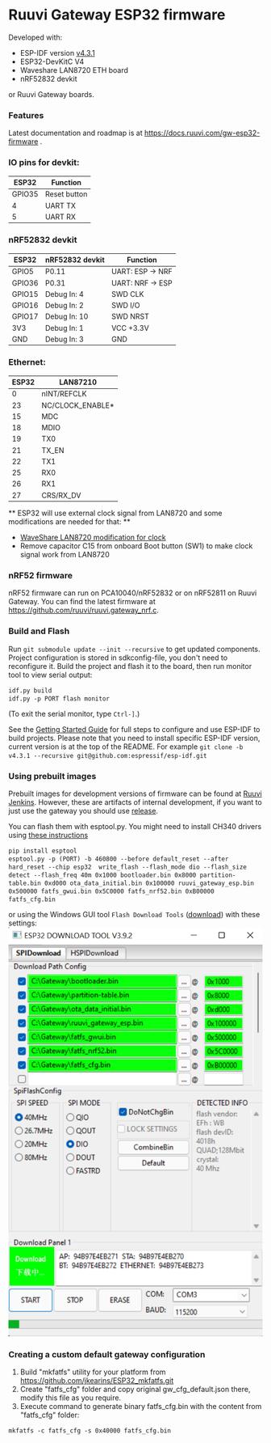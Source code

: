 # Ruuvi Gateway ESP32 firmware

Developed with:
* ESP-IDF version [v4.3.1](https://github.com/espressif/esp-idf/releases/tag/v4.3.1)
* ESP32-DevKitC V4
* Waveshare LAN8720 ETH board
* nRF52832 devkit

or Ruuvi Gateway boards.

### Features

Latest documentation and roadmap is at https://docs.ruuvi.com/gw-esp32-firmware . 

### IO pins for devkit:
| ESP32  |   Function   |
|--------|--------------|
| GPIO35 | Reset button |
| 4 | UART TX |
| 5 | UART RX |

### nRF52832 devkit
| ESP32  | nRF52832 devkit |     Function     |
|--------|-----------------|------------------|
| GPIO5  | P0.11           | UART: ESP -> NRF |
| GPIO36 | P0.31           | UART: NRF -> ESP |
| GPIO15 | Debug In: 4     | SWD CLK          |
| GPIO16 | Debug In: 2     | SWD I/O          |
| GPIO17 | Debug In: 10    | SWD NRST         |
| 3V3    | Debug In: 1     | VCC +3.3V        |
| GND    | Debug In: 3     | GND              |

### Ethernet:
| ESP32 | LAN87210 |
|----|---|
|  0 | nINT/REFCLK |
| 23 | NC/CLOCK_ENABLE* |
| 15 | MDC |
| 18 | MDIO |
| 19 | TX0 |
| 21 | TX_EN |
| 22 | TX1 |
| 25 | RX0 |
| 26 | RX1 |
| 27 | CRS/RX_DV |

** ESP32 will use external clock signal from LAN8720 and some modifications are needed for that: **
* [WaveShare LAN8720 modification for clock](https://sautter.com/blog/ethernet-on-esp32-using-lan8720/)
* Remove capacitor C15 from onboard Boot button (SW1) to make clock signal work from LAN8720

### nRF52 firmware
nRF52 firmware can run on PCA10040/nRF52832 or on nRF52811 on Ruuvi Gateway. You can find the latest firmware at https://github.com/ruuvi/ruuvi.gateway_nrf.c. 

### Build and Flash

Run `git submodule update --init --recursive` to get updated components. 
Project configuration is stored in sdkconfig-file, you don't need to reconfigure it. 
Build the project and flash it to the board, then run monitor tool to view serial output:

```
idf.py build
idf.py -p PORT flash monitor
```

(To exit the serial monitor, type ``Ctrl-]``.)

See the [Getting Started Guide](https://docs.espressif.com/projects/esp-idf/en/v4.3.1/esp32/get-started/index.html) for full steps to configure and use ESP-IDF to build projects. Please note that you need to install specific ESP-IDF version, current version is at the top of the README. For example `git clone -b v4.3.1 --recursive git@github.com:espressif/esp-idf.git`

### Using prebuilt images
Prebuilt images for development versions of firmware can be found at [Ruuvi Jenkins](https://jenkins.ruuvi.com/job/ruuvi_gateway_esp-PR/). However, these are artifacts of internal development, if you want to just use the gateway you should use [release](https://github.com/ruuvi/ruuvi.gateway_esp.c/releases).

You can flash them with esptool.py. You might need to install CH340 drivers using [these instructions](https://learn.sparkfun.com/tutorials/how-to-install-ch340-drivers#drivers-if-you-need-them)
```
pip install esptool
esptool.py -p (PORT) -b 460800 --before default_reset --after hard_reset --chip esp32  write_flash --flash_mode dio --flash_size detect --flash_freq 40m 0x1000 bootloader.bin 0x8000 partition-table.bin 0xd000 ota_data_initial.bin 0x100000 ruuvi_gateway_esp.bin 0x500000 fatfs_gwui.bin 0x5C0000 fatfs_nrf52.bin 0xB00000 fatfs_cfg.bin
```

or using the Windows GUI tool `Flash Download Tools` ([download](https://www.espressif.com/en/support/download/other-tools)) with these settings:
![alt text](docs/guiflasher.png "Bootloader 0x1000, partition table 0x8000, ota_data_initial 0xd000, ruuvi_gateway_esp 0x100000, fatfs_gwui 0x500000, fatfs_nrf52 0x5C0000, fatfs_cfg 0xB00000")


### Creating a custom default gateway configuration

1. Build "mkfatfs" utility for your platform from https://github.com/jkearins/ESP32_mkfatfs.git
2. Create "fatfs_cfg" folder and copy original gw_cfg_default.json there, modify this file as you require.
3. Execute command to generate binary fatfs_cfg.bin with the content from "fatfs_cfg" folder:
```
mkfatfs -c fatfs_cfg -s 0x40000 fatfs_cfg.bin
```
